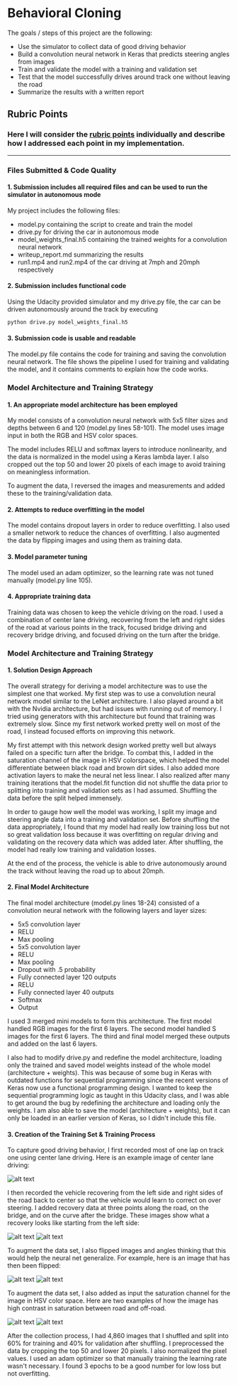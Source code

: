 # **Behavioral Cloning** 


The goals / steps of this project are the following:
* Use the simulator to collect data of good driving behavior
* Build a convolution neural network in Keras that predicts steering angles from images
* Train and validate the model with a training and validation set
* Test that the model successfully drives around track one without leaving the road
* Summarize the results with a written report


[//]: # (Image References)

[image1]: ./examples/center.jpg "Center Image"
[image2]: ./examples/recovery1.jpg "Recovery Image 1"
[image3]: ./examples/recovery1.jpg "Recovery Image 2"
[image4]: ./examples/flipped.png "Flipped Image"
[image5]: ./examples/sat_image.jpg "Sat Image 1"
[image6]: ./examples/sat_image2.jpg "Sat Image 2"

## Rubric Points
### Here I will consider the [rubric points](https://review.udacity.com/#!/rubrics/432/view) individually and describe how I addressed each point in my implementation.  

---
### Files Submitted & Code Quality

#### 1. Submission includes all required files and can be used to run the simulator in autonomous mode

My project includes the following files:
* model.py containing the script to create and train the model
* drive.py for driving the car in autonomous mode
* model_weights_final.h5 containing the trained weights for a convolution neural network 
* writeup_report.md summarizing the results
* run1.mp4 and run2.mp4 of the car driving at 7mph and 20mph respectively

#### 2. Submission includes functional code
Using the Udacity provided simulator and my drive.py file, the car can be driven autonomously around the track by executing 
```sh
python drive.py model_weights_final.h5
```

#### 3. Submission code is usable and readable

The model.py file contains the code for training and saving the convolution neural network. The file shows the pipeline I used for training and validating the model, and it contains comments to explain how the code works.

### Model Architecture and Training Strategy

#### 1. An appropriate model architecture has been employed

My model consists of a convolution neural network with 5x5 filter sizes and depths between 6 and 120 (model.py lines 58-101). The model uses image input in both the RGB and HSV color spaces.

The model includes RELU and softmax layers to introduce nonlinearity, and the data is normalized in the model using a Keras lambda layer. I also cropped out the top 50 and lower 20 pixels of each image to avoid training on meaningless information. 

To augment the data, I reversed the images and measurements and added these to the training/validation data.

#### 2. Attempts to reduce overfitting in the model

The model contains dropout layers in order to reduce overfitting. I also used a smaller network to reduce the chances of overfitting. I also augmented the data by flipping images and using them as training data.

#### 3. Model parameter tuning

The model used an adam optimizer, so the learning rate was not tuned manually (model.py line 105).

#### 4. Appropriate training data

Training data was chosen to keep the vehicle driving on the road. I used a combination of center lane driving, recovering from the left and right sides of the road at various points in the track, focused bridge driving and recovery bridge driving, and focused driving on the turn after the bridge.

### Model Architecture and Training Strategy

#### 1. Solution Design Approach

The overall strategy for deriving a model architecture was to use the simplest one that worked. My first step was to use a convolution neural network model similar to the LeNet architecture. I also played around a bit with the Nvidia architecture, but had issues with running out of memory. I tried using generators with this architecture but found that training was extremely slow. Since my first network worked pretty well on most of the road, I instead focused efforts on improving this network.

My first attempt with this network design worked pretty well but always failed on a specific turn after the bridge. To combat this, I added in the saturation channel of the image in HSV colorspace, which helped the model differentiate between black road and brown dirt sides. I also added more activation layers to make the neural net less linear. I also realized after many training iterations that the model.fit function did not shuffle the data prior to splitting into training and validation sets as I had assumed. Shuffling the data before the split helped immensely.

In order to gauge how well the model was working, I split my image and steering angle data into a training and validation set. Before shuffling the data appropriately, I found that my model had really low training loss but not so great validation loss because it was overfitting on regular driving and validating on the recovery data which was added later. After shuffling, the model had really low training and validation losses.

At the end of the process, the vehicle is able to drive autonomously around the track without leaving the road up to about 20mph.

#### 2. Final Model Architecture

The final model architecture (model.py lines 18-24) consisted of a convolution neural network with the following layers and layer sizes:
- 5x5 convolution layer
- RELU
- Max pooling
- 5x5 convolution layer
- RELU
- Max pooling
- Dropout with .5 probability
- Fully connected layer 120 outputs
- RELU
- Fully connected layer 40 outputs
- Softmax
- Output

I used 3 merged mini models to form this architecture. The first model handled RGB images for the first 6 layers. The second model handled S images for the first 6 layers. The third and final model merged these outputs and added on the last 6 layers.

I also had to modify drive.py and redefine the model architecture, loading only the trained and saved model weights instead of the whole model (architecture + weights). This was because of some bug in Keras with outdated functions for sequential programming since the recent versions of Keras now use a functional programming design. I wanted to keep the sequential programming logic as taught in this Udacity class, and I was able to get around the bug by redefining the architecture and loading only the weights. I am also able to save the model (architecture + weights), but it can only be loaded in an earlier version of Keras, so I didn't include this file.

#### 3. Creation of the Training Set & Training Process

To capture good driving behavior, I first recorded most of one lap on track one using center lane driving. Here is an example image of center lane driving:

![alt text][image1]

I then recorded the vehicle recovering from the left side and right sides of the road back to center so that the vehicle would learn to correct on over steering. I added recovery data at three points along the road, on the bridge, and on the curve after the bridge. These images show what a recovery looks like starting from the left side:

![alt text][image2]
![alt text][image3]


To augment the data set, I also flipped images and angles thinking that this would help the neural net generalize. For example, here is an image that has then been flipped:

![alt text][image2]
![alt text][image4]

To augment the data set, I also added as input the saturation channel for the image in HSV color space. Here are two examples of how the image has high contrast in saturation between road and off-road.

![alt text][image5]
![alt text][image6]

After the collection process, I had 4,860 images that I shuffled and split into 60% for training and 40% for validation after shuffling. I preprocessed the data by cropping the top 50 and lower 20 pixels. I also normalized the pixel values. I used an adam optimizer so that manually training the learning rate wasn't necessary. I found 3 epochs to be a good number for low loss but not overfitting.